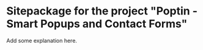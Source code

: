 Sitepackage for the project "Poptin - Smart Popups and Contact Forms"
==============================================================

Add some explanation here.
